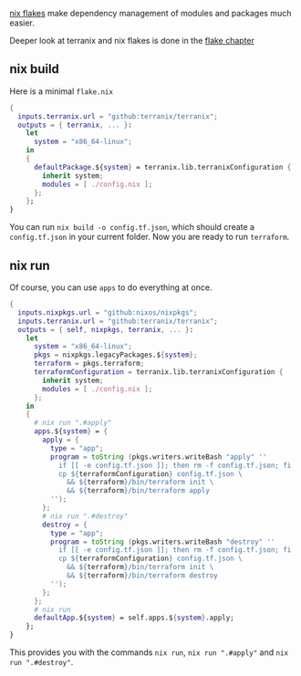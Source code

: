 [nix flakes](https://nixos.wiki/wiki/Flakes)
make dependency management of modules and packages much easier.

Deeper look at terranix and nix flakes is done in the
[flake chapter](flakes.md)

## nix build

Here is a minimal `flake.nix`

```nix
{
  inputs.terranix.url = "github:terranix/terranix";
  outputs = { terranix, ... }:
    let
      system = "x86_64-linux";
    in
    {
      defaultPackage.${system} = terranix.lib.terranixConfiguration {
        inherit system;
        modules = [ ./config.nix ];
      };
    };
}
```

You can run `nix build -o config.tf.json`, which should create a `config.tf.json`
in your current folder.
Now you are ready to run `terraform`.

## nix run

Of course, you can use `apps` to do everything at once.

```nix
{
  inputs.nixpkgs.url = "github:nixos/nixpkgs";
  inputs.terranix.url = "github:terranix/terranix";
  outputs = { self, nixpkgs, terranix, ... }:
    let
      system = "x86_64-linux";
      pkgs = nixpkgs.legacyPackages.${system};
      terraform = pkgs.terraform;
      terraformConfiguration = terranix.lib.terranixConfiguration {
        inherit system;
        modules = [ ./config.nix ];
      };
    in
    {
      # nix run ".#apply"
      apps.${system} = {
        apply = {
          type = "app";
          program = toString (pkgs.writers.writeBash "apply" ''
            if [[ -e config.tf.json ]]; then rm -f config.tf.json; fi
            cp ${terraformConfiguration} config.tf.json \
              && ${terraform}/bin/terraform init \
              && ${terraform}/bin/terraform apply
          '');
        };
        # nix run ".#destroy"
        destroy = {
          type = "app";
          program = toString (pkgs.writers.writeBash "destroy" ''
            if [[ -e config.tf.json ]]; then rm -f config.tf.json; fi
            cp ${terraformConfiguration} config.tf.json \
              && ${terraform}/bin/terraform init \
              && ${terraform}/bin/terraform destroy
          '');
        };
      };
      # nix run
      defaultApp.${system} = self.apps.${system}.apply;
    };
}
```

This provides you with the commands `nix run`, `nix run ".#apply"` and `nix run ".#destroy"`.
